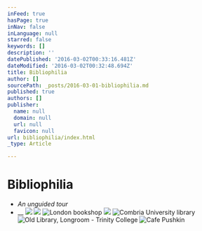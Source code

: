 ```yaml
---
inFeed: true
hasPage: true
inNav: false
inLanguage: null
starred: false
keywords: []
description: ''
datePublished: '2016-03-02T00:33:16.481Z'
dateModified: '2016-03-02T00:32:48.694Z'
title: Bibliophilia
author: []
sourcePath: _posts/2016-03-01-bibliophilia.md
published: true
authors: []
publisher:
  name: null
  domain: null
  url: null
  favicon: null
url: bibliophilia/index.html
_type: Article

---
```

# Bibliophilia

* _An unguided tour_
* __
![](https://the-grid-user-content.s3-us-west-2.amazonaws.com/0257486a-87e0-4d92-b22c-d5fe270b6609.jpg)
![](https://the-grid-user-content.s3-us-west-2.amazonaws.com/7b199844-fe3a-4b27-a1d9-1e698c393e23.jpg)
![London bookshop](https://the-grid-user-content.s3-us-west-2.amazonaws.com/fa7926e0-9d4c-4d75-8d60-7a016dec6168.jpg)
![](https://the-grid-user-content.s3-us-west-2.amazonaws.com/72a52abe-7117-4dc9-89fa-65592b88b5ae.jpg)
![Combria University library](https://the-grid-user-content.s3-us-west-2.amazonaws.com/fe1c5b56-d1f7-415a-a507-3ef3e4f68f1b.jpg)
![Old Library, Longroom - Trinity College](https://the-grid-user-content.s3-us-west-2.amazonaws.com/4a0b570f-8273-4e6d-9dd2-995b803b8dfc.jpg)
![Cafe Pushkin](https://the-grid-user-content.s3-us-west-2.amazonaws.com/c5518e50-1d81-4ace-b013-ba81ce1730e5.jpg)